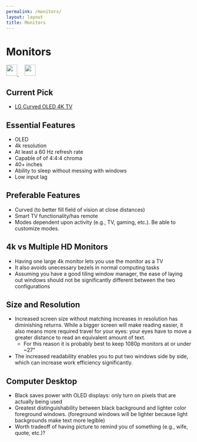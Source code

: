 ```yaml
---
permalink: /monitors/
layout: layout
title: Monitors
---
```


<div class="center">

   <h1>Monitors</h1>
   
   <a href="https://github.com/StevenTammen/steventammen.github.io/edit/master/pages/monitors.md" target="_blank">
     <img src="https://steventammen.github.io/assets/images/GitHub.png" height="30" width="30">
   </a> &nbsp; &nbsp;
   
   <a href="http://prose.io/#StevenTammen/steventammen.github.io/edit/master/pages/monitors.md" target="_blank">
     <img src="https://steventammen.github.io/assets/images/Prose.png" height="30" width="30">
   </a>
   
</div>

## Current Pick

- [LG Curved OLED 4K TV](https://www.amazon.com/LG-Electronics-OLED55C6P-Curved-55-Inch/dp/B01CDDTZMK/)

## Essential Features

- OLED
- 4k resolution
- At least a 60 Hz refresh rate
- Capable of of 4:4:4 chroma
- 40+ inches
- Ability to sleep without messing with windows
- Low input lag

## Preferable Features

- Curved (to better fill field of vision at close distances)
- Smart TV functionality/has remote
- Modes dependent upon activity (e.g., TV, gaming, etc.). Be able to customize modes.

## 4k vs Multiple HD Monitors

- Having one large 4k monitor lets you use the monitor as a TV
- It also avoids unecessary bezels in normal computing tasks
- Assuming you have a good tiling window manager, the ease of laying out windows should not be significantly different between the two configurations

## Size and Resolution

- Increased screen size without matching increases in resolution has diminishing returns. While a bigger screen will make reading easier, it also means more required travel for your eyes: your eyes have to move a greater distance to read an equivalent amount of text.
   - For this reason it is probably best to keep 1080p monitors at or under ~27"
- The increased readability enables you to put two windows side by side, which can increase work efficiency significantly.

## Computer Desktop

- Black saves power with OLED displays: only turn on pixels that are actually being used
- Greatest distinguishability between black background and lighter color foreground windows. (foreground windows will be lighter because light backgrounds make text more legible)
- Worth tradeoff of having picture to remind you of something (e.g., wife, quote, etc.)?
